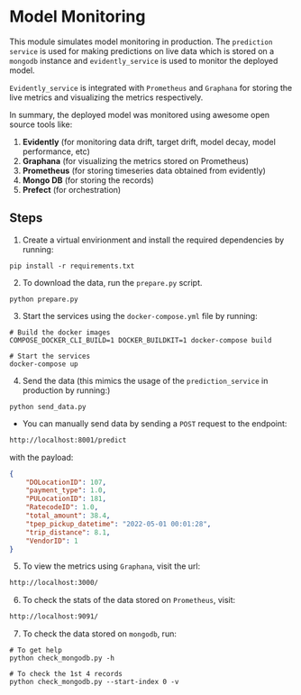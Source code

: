 # Model Monitoring

This module simulates model monitoring in production. The `prediction service` is used for making predictions on live data which is stored on a `mongodb` instance and `evidently_service` is used to monitor the deployed model.

`Evidently_service` is integrated with `Prometheus` and `Graphana` for storing the live metrics and visualizing the metrics respectively.

In summary, the deployed model was monitored using awesome open source tools like:

1. **Evidently** (for monitoring data drift, target drift, model decay, model performance, etc)
2. **Graphana** (for visualizing the metrics stored on Prometheus)
3. **Prometheus** (for storing timeseries data obtained from evidently)
4. **Mongo DB** (for storing the records)
5. **Prefect** (for orchestration)

## Steps

1. Create a virtual envirionment and install the required dependencies by running:

```console
pip install -r requirements.txt
```

2. To download the data, run the `prepare.py` script.

```console
python prepare.py
```

3. Start the services using the `docker-compose.yml` file by running:

```console
# Build the docker images
COMPOSE_DOCKER_CLI_BUILD=1 DOCKER_BUILDKIT=1 docker-compose build

# Start the services
docker-compose up
```

4. Send the data (this mimics the usage of the `prediction_service` in production by running:)

```console
python send_data.py
```

* You can manually send data by sending a `POST` request to the endpoint:

```html
http://localhost:8001/predict
```
with the payload:

```json
{
    "DOLocationID": 107,
    "payment_type": 1.0,
    "PULocationID": 181,
    "RatecodeID": 1.0,
    "total_amount": 38.4,
    "tpep_pickup_datetime": "2022-05-01 00:01:28",
    "trip_distance": 8.1,
    "VendorID": 1
}
```

5. To view the metrics using `Graphana`, visit the url:

```html
http://localhost:3000/
```

6. To check the stats of the data stored on `Prometheus`, visit:

```html
http://localhost:9091/
```

7. To check the data stored on `mongodb`, run:

```console
# To get help
python check_mongodb.py -h

# To check the 1st 4 records
python check_mongodb.py --start-index 0 -v 
```
